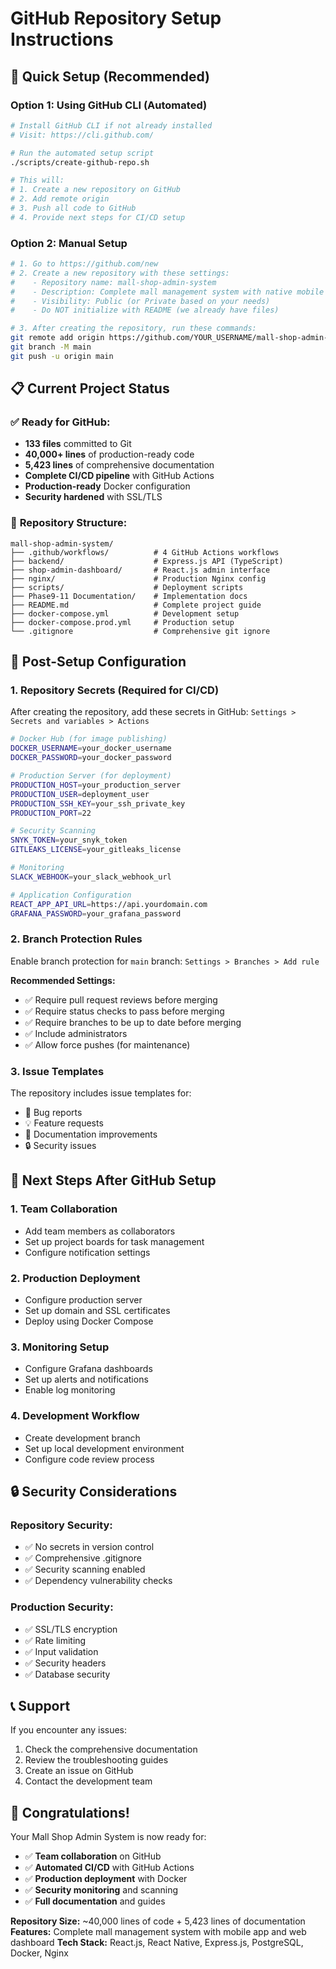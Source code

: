 # GitHub Repository Setup Instructions

## 🚀 Quick Setup (Recommended)

### Option 1: Using GitHub CLI (Automated)
```bash
# Install GitHub CLI if not already installed
# Visit: https://cli.github.com/

# Run the automated setup script
./scripts/create-github-repo.sh

# This will:
# 1. Create a new repository on GitHub
# 2. Add remote origin
# 3. Push all code to GitHub
# 4. Provide next steps for CI/CD setup
```

### Option 2: Manual Setup
```bash
# 1. Go to https://github.com/new
# 2. Create a new repository with these settings:
#    - Repository name: mall-shop-admin-system
#    - Description: Complete mall management system with native mobile app and web admin dashboard
#    - Visibility: Public (or Private based on your needs)
#    - Do NOT initialize with README (we already have files)

# 3. After creating the repository, run these commands:
git remote add origin https://github.com/YOUR_USERNAME/mall-shop-admin-system.git
git branch -M main
git push -u origin main
```

## 📋 Current Project Status

### ✅ **Ready for GitHub:**
- **133 files** committed to Git
- **40,000+ lines** of production-ready code
- **5,423 lines** of comprehensive documentation
- **Complete CI/CD pipeline** with GitHub Actions
- **Production-ready** Docker configuration
- **Security hardened** with SSL/TLS

### 📁 **Repository Structure:**
```
mall-shop-admin-system/
├── .github/workflows/          # 4 GitHub Actions workflows
├── backend/                    # Express.js API (TypeScript)
├── shop-admin-dashboard/       # React.js admin interface
├── nginx/                      # Production Nginx config
├── scripts/                    # Deployment scripts
├── Phase9-11 Documentation/    # Implementation docs
├── README.md                   # Complete project guide
├── docker-compose.yml          # Development setup
├── docker-compose.prod.yml     # Production setup
└── .gitignore                  # Comprehensive git ignore
```

## 🔧 Post-Setup Configuration

### 1. **Repository Secrets (Required for CI/CD)**
After creating the repository, add these secrets in GitHub:
`Settings > Secrets and variables > Actions`

```bash
# Docker Hub (for image publishing)
DOCKER_USERNAME=your_docker_username
DOCKER_PASSWORD=your_docker_password

# Production Server (for deployment)
PRODUCTION_HOST=your_production_server
PRODUCTION_USER=deployment_user
PRODUCTION_SSH_KEY=your_ssh_private_key
PRODUCTION_PORT=22

# Security Scanning
SNYK_TOKEN=your_snyk_token
GITLEAKS_LICENSE=your_gitleaks_license

# Monitoring
SLACK_WEBHOOK=your_slack_webhook_url

# Application Configuration
REACT_APP_API_URL=https://api.yourdomain.com
GRAFANA_PASSWORD=your_grafana_password
```

### 2. **Branch Protection Rules**
Enable branch protection for `main` branch:
`Settings > Branches > Add rule`

**Recommended Settings:**
- ✅ Require pull request reviews before merging
- ✅ Require status checks to pass before merging
- ✅ Require branches to be up to date before merging
- ✅ Include administrators
- ✅ Allow force pushes (for maintenance)

### 3. **Issue Templates**
The repository includes issue templates for:
- 🐛 Bug reports
- 💡 Feature requests
- 📝 Documentation improvements
- 🔒 Security issues

## 🎯 Next Steps After GitHub Setup

### 1. **Team Collaboration**
- Add team members as collaborators
- Set up project boards for task management
- Configure notification settings

### 2. **Production Deployment**
- Configure production server
- Set up domain and SSL certificates
- Deploy using Docker Compose

### 3. **Monitoring Setup**
- Configure Grafana dashboards
- Set up alerts and notifications
- Enable log monitoring

### 4. **Development Workflow**
- Create development branch
- Set up local development environment
- Configure code review process

## 🔒 Security Considerations

### **Repository Security:**
- ✅ No secrets in version control
- ✅ Comprehensive .gitignore
- ✅ Security scanning enabled
- ✅ Dependency vulnerability checks

### **Production Security:**
- ✅ SSL/TLS encryption
- ✅ Rate limiting
- ✅ Input validation
- ✅ Security headers
- ✅ Database security

## 📞 Support

If you encounter any issues:
1. Check the comprehensive documentation
2. Review the troubleshooting guides
3. Create an issue on GitHub
4. Contact the development team

## 🎉 Congratulations!

Your Mall Shop Admin System is now ready for:
- ✅ **Team collaboration** on GitHub
- ✅ **Automated CI/CD** with GitHub Actions
- ✅ **Production deployment** with Docker
- ✅ **Security monitoring** and scanning
- ✅ **Full documentation** and guides

**Repository Size:** ~40,000 lines of code + 5,423 lines of documentation
**Features:** Complete mall management system with mobile app and web dashboard
**Tech Stack:** React.js, React Native, Express.js, PostgreSQL, Docker, Nginx